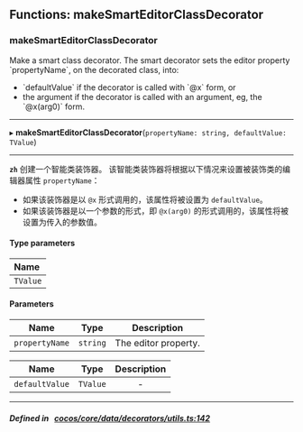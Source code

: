 ## Functions: makeSmartEditorClassDecorator

### makeSmartEditorClassDecorator

Make a smart class decorator.
The smart decorator sets the editor property &#x60;propertyName&#x60;, on the decorated class, into:
- &#x60;defaultValue&#x60; if the decorator is called with &#x60;@x&#x60; form, or
- the argument if the decorator is called with an argument, eg, the &#x60;@x(arg0)&#x60; form.
___
▸ **makeSmartEditorClassDecorator**(`propertyName: string, defaultValue: TValue`)
___



**`zh`** 
创建一个智能类装饰器。
该智能类装饰器将根据以下情况来设置被装饰类的编辑器属性 `propertyName`：
- 如果该装饰器是以 `@x` 形式调用的，该属性将被设置为 `defaultValue`。
- 如果该装饰器是以一个参数的形式，即 `@x(arg0)` 的形式调用的，该属性将被设置为传入的参数值。


#### Type parameters
| Name |
| :------ |
| `TValue` |

#### Parameters

| Name | Type | Description |
| :------: | :------: | :------: |
| `propertyName` | `string` | The editor property.  |

| Name | Type | Description |
| :------: | :------: | :------: |
| `defaultValue` | `TValue` | - |


___


##### Defined in &nbsp;   [cocos/core/data/decorators/utils.ts:142](https://github.com/cocos-creator/engine/blob/c7bf6b8a9/cocos/core/data/decorators/utils.ts#L142)&nbsp;
